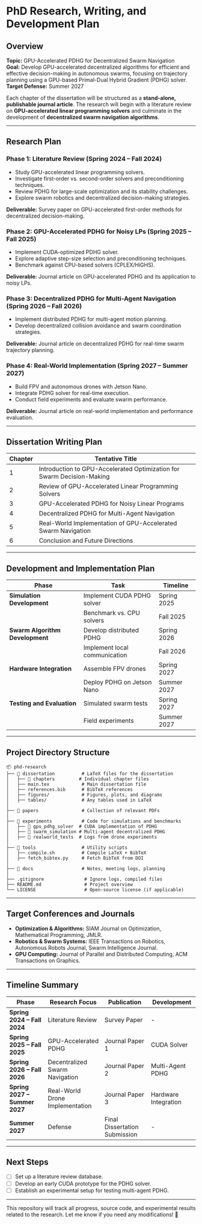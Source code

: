 # PhD Research, Writing, and Development Plan

## Overview
**Topic:** GPU-Accelerated PDHG for Decentralized Swarm Navigation  
**Goal:** Develop GPU-accelerated decentralized algorithms for efficient and effective decision-making in autonomous swarms, focusing on trajectory planning using a GPU-based Primal-Dual Hybrid Gradient (PDHG) solver.  
**Target Defense:** Summer 2027  

Each chapter of the dissertation will be structured as a **stand-alone, publishable journal article**. The research will begin with a literature review on **GPU-accelerated linear programming solvers** and culminate in the development of **decentralized swarm navigation algorithms**.

---
## Research Plan
### **Phase 1: Literature Review (Spring 2024 – Fall 2024)**
- Study GPU-accelerated linear programming solvers.
- Investigate first-order vs. second-order solvers and preconditioning techniques.
- Review PDHG for large-scale optimization and its stability challenges.
- Explore swarm robotics and decentralized decision-making strategies.

**Deliverable:** Survey paper on GPU-accelerated first-order methods for decentralized decision-making.

### **Phase 2: GPU-Accelerated PDHG for Noisy LPs (Spring 2025 – Fall 2025)**
- Implement CUDA-optimized PDHG solver.
- Explore adaptive step-size selection and preconditioning techniques.
- Benchmark against CPU-based solvers (CPLEX/HiGHS).

**Deliverable:** Journal article on GPU-accelerated PDHG and its application to noisy LPs.

### **Phase 3: Decentralized PDHG for Multi-Agent Navigation (Spring 2026 – Fall 2026)**
- Implement distributed PDHG for multi-agent motion planning.
- Develop decentralized collision avoidance and swarm coordination strategies.

**Deliverable:** Journal article on decentralized PDHG for real-time swarm trajectory planning.

### **Phase 4: Real-World Implementation (Spring 2027 – Summer 2027)**
- Build FPV and autonomous drones with Jetson Nano.
- Integrate PDHG solver for real-time execution.
- Conduct field experiments and evaluate swarm performance.

**Deliverable:** Journal article on real-world implementation and performance evaluation.

---
## Dissertation Writing Plan
| Chapter | Tentative Title |
|---------|----------------|
| 1 | Introduction to GPU-Accelerated Optimization for Swarm Decision-Making |
| 2 | Review of GPU-Accelerated Linear Programming Solvers |
| 3 | GPU-Accelerated PDHG for Noisy Linear Programs |
| 4 | Decentralized PDHG for Multi-Agent Navigation |
| 5 | Real-World Implementation of GPU-Accelerated Swarm Navigation |
| 6 | Conclusion and Future Directions |

---
## Development and Implementation Plan
| Phase | Task | Timeline |
|-------|------|----------|
| **Simulation Development** | Implement CUDA PDHG solver | Spring 2025 |
|  | Benchmark vs. CPU solvers | Fall 2025 |
| **Swarm Algorithm Development** | Develop distributed PDHG | Spring 2026 |
|  | Implement local communication | Fall 2026 |
| **Hardware Integration** | Assemble FPV drones | Spring 2027 |
|  | Deploy PDHG on Jetson Nano | Summer 2027 |
| **Testing and Evaluation** | Simulated swarm tests | Spring 2027 |
|  | Field experiments | Summer 2027 |

---
## Project Directory Structure
```
📦 phd-research
├── 📂 dissertation          # LaTeX files for the dissertation
│   ├── 📂 chapters         # Individual chapter files
│   ├── main.tex            # Main dissertation file
│   ├── references.bib      # BibTeX references
│   ├── figures/            # Figures, plots, and diagrams
│   ├── tables/             # Any tables used in LaTeX
│
├── 📂 papers                # Collection of relevant PDFs
│
├── 📂 experiments           # Code for simulations and benchmarks
│   ├── 📂 gpu_pdhg_solver  # CUDA implementation of PDHG
│   ├── 📂 swarm_simulation # Multi-agent decentralized PDHG
│   ├── 📂 realworld_tests  # Logs from drone experiments
│
├── 📂 tools                 # Utility scripts
│   ├── compile.sh          # Compile LaTeX + BibTeX
│   ├── fetch_bibtex.py     # Fetch BibTeX from DOI
│
├── 📂 docs                  # Notes, meeting logs, planning
│
├── .gitignore               # Ignore logs, compiled files
├── README.md                # Project overview
└── LICENSE                  # Open-source license (if applicable)
```

---
## Target Conferences and Journals
- **Optimization & Algorithms:** SIAM Journal on Optimization, Mathematical Programming, JMLR.
- **Robotics & Swarm Systems:** IEEE Transactions on Robotics, Autonomous Robots Journal, Swarm Intelligence Journal.
- **GPU Computing:** Journal of Parallel and Distributed Computing, ACM Transactions on Graphics.

---
## Timeline Summary
| Phase | Research Focus | Publication | Development |
|-------|---------------|----------------------|----------------------|
| **Spring 2024 – Fall 2024** | Literature Review | Survey Paper | - |
| **Spring 2025 – Fall 2025** | GPU-Accelerated PDHG | Journal Paper 1 | CUDA Solver |
| **Spring 2026 – Fall 2026** | Decentralized Swarm Navigation | Journal Paper 2 | Multi-Agent PDHG |
| **Spring 2027 – Summer 2027** | Real-World Drone Implementation | Journal Paper 3 | Hardware Integration |
| **Summer 2027** | Defense | Final Dissertation Submission | - |

---
## Next Steps
- [ ] Set up a literature review database.
- [ ] Develop an early CUDA prototype for the PDHG solver.
- [ ] Establish an experimental setup for testing multi-agent PDHG.

---
This repository will track all progress, source code, and experimental results related to the research. Let me know if you need any modifications! 🚀
